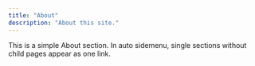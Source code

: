 ```yaml
---
title: "About"
description: "About this site."
---
```


This is a simple About section. In auto sidemenu, single sections without child pages appear as one link.